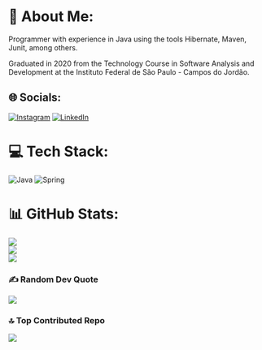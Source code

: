 # 💫 About Me:
Programmer with experience in Java using the tools Hibernate, Maven, Junit, among others.

Graduated in 2020 from the Technology Course in Software Analysis and Development at the Instituto Federal de São Paulo - Campos do Jordão.


## 🌐 Socials:
[![Instagram](https://img.shields.io/badge/Instagram-%23E4405F.svg?logo=Instagram&logoColor=white)](https://instagram.com/joaooolopes) [![LinkedIn](https://img.shields.io/badge/LinkedIn-%230077B5.svg?logo=linkedin&logoColor=white)](https://linkedin.com/in/joaolopes98) 

# 💻 Tech Stack:
![Java](https://img.shields.io/badge/java-%23ED8B00.svg?style=for-the-badge&logo=java&logoColor=white) ![Spring](https://img.shields.io/badge/spring-%236DB33F.svg?style=for-the-badge&logo=spring&logoColor=white)
# 📊 GitHub Stats:
![](https://github-readme-stats.vercel.app/api?username=joaolopes98&theme=dark&hide_border=false&include_all_commits=false&count_private=false)<br/>
![](https://github-readme-streak-stats.herokuapp.com/?user=joaolopes98&theme=dark&hide_border=false)<br/>
![](https://github-readme-stats.vercel.app/api/top-langs/?username=joaolopes98&theme=dark&hide_border=false&include_all_commits=false&count_private=false&layout=compact)

### ✍️ Random Dev Quote
![](https://quotes-github-readme.vercel.app/api?type=vetical&theme=dark)

### 🔝 Top Contributed Repo
![](https://github-contributor-stats.vercel.app/api?username=joaolopes98&limit=5&theme=dark&combine_all_yearly_contributions=true)

<!-- Proudly created with GPRM ( https://gprm.itsvg.in ) -->
